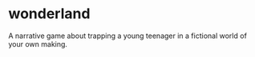 # wonderland
A narrative game about trapping a young teenager in a fictional world of your own making.
